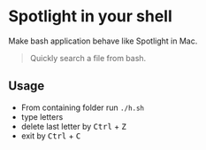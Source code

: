 # Spotlight in your shell
Make bash application behave like Spotlight in Mac.

> Quickly search a file from bash.
 

## Usage
- From containing folder run <code>./h.sh</code>
- type letters
- delete last letter by <kbd>Ctrl</kbd> + <kbd>Z</kbd>
- exit by <kbd>Ctrl</kbd> + <kbd>C</kbd>
